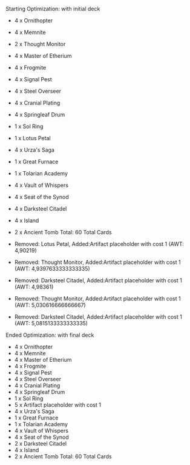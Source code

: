Starting Optimization: with initial deck

 - 4    x Ornithopter
 - 4    x Memnite
 - 2    x Thought Monitor
 - 4    x Master of Etherium
 - 4    x Frogmite
 - 4    x Signal Pest
 - 4    x Steel Overseer
 - 4    x Cranial Plating
 - 4    x Springleaf Drum
 - 1    x Sol Ring
 - 1    x Lotus Petal
 - 4    x Urza's Saga
 - 1    x Great Furnace
 - 1    x Tolarian Academy
 - 4    x Vault of Whispers
 - 4    x Seat of the Synod
 - 4    x Darksteel Citadel
 - 4    x Island
 - 2    x Ancient Tomb
Total: 60 Total Cards


 - Removed: Lotus Petal, Added:Artifact placeholder with cost 1 (AWT: 4,90219)
 - Removed: Thought Monitor, Added:Artifact placeholder with cost 1 (AWT: 4,9397633333333335)
 - Removed: Darksteel Citadel, Added:Artifact placeholder with cost 1 (AWT: 4,98361)
 - Removed: Thought Monitor, Added:Artifact placeholder with cost 1 (AWT: 5,030616666666667)
 - Removed: Darksteel Citadel, Added:Artifact placeholder with cost 1 (AWT: 5,0815133333333335)

Ended Optimization: with final deck

 - 4    x Ornithopter
 - 4    x Memnite
 - 4    x Master of Etherium
 - 4    x Frogmite
 - 4    x Signal Pest
 - 4    x Steel Overseer
 - 4    x Cranial Plating
 - 4    x Springleaf Drum
 - 1    x Sol Ring
 - 5    x Artifact placeholder with cost 1
 - 4    x Urza's Saga
 - 1    x Great Furnace
 - 1    x Tolarian Academy
 - 4    x Vault of Whispers
 - 4    x Seat of the Synod
 - 2    x Darksteel Citadel
 - 4    x Island
 - 2    x Ancient Tomb
Total: 60 Total Cards
